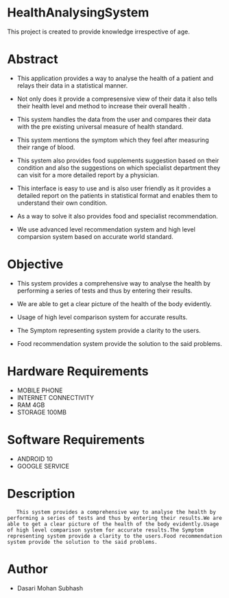 # HealthAnalysingSystem 
This project is created to provide knowledge irrespective of age.

# Abstract
- This application provides a way to analyse the health of a patient and relays their data in a statistical manner.​

- Not only does it provide a compresensive view of their data it also tells their health level and method to increase their overall health .​

- This system handles the data from the user and compares their data with the pre existing universal measure of health standard.​

- This system mentions the symptom which they feel after measuring their range of blood.​

- This system also provides food supplements suggestion based on their condition and also the suggestions on which specialist department they can visit for a more detailed report by a physician.​

- This interface is easy to use and is also user friendly as it provides a detailed report on the patients in statistical format and enables them to understand their own condition.​

- As a way to solve it also provides food and specialist recommendation.​

- We use advanced level recommendation system and high level comparsion system based on accurate world standard.​

# Objective
- This system provides a comprehensive way to analyse the health by performing a series of tests and thus by entering their results.​

- We are able to get a clear picture of the health of the body evidently.​

- Usage of high level comparison system for accurate results.​

- The Symptom representing system provide a clarity to the users.​

- Food recommendation system provide the solution to the said problems.​

# Hardware Requirements
- MOBILE PHONE​
- INTERNET CONNECTIVITY ​
- RAM 4GB​
- STORAGE 100MB 

# Software Requirements
- ANDROID 10 ​
- GOOGLE SERVICE​

# Description
       This system provides a comprehensive way to analyse the health by performing a series of tests and thus by entering their results.We are able to get a clear picture of the health of the body evidently.Usage of high level comparison system for accurate results.The Symptom representing system provide a clarity to the users.Food recommendation system provide the solution to the said problems.

# Author
- Dasari Mohan Subhash
